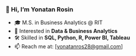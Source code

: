 ### 👋 Hi, I’m Yonatan Rosin

- 🎓 M.S. in Business Analytics @ RIT
- 👀 Interested in **Data & Business Analytics**
- 🛠️ Skilled in **SQL, Python, R, Power BI, Tableau**
- 📫 Reach me at: [yonatanros28@gmail.com]
